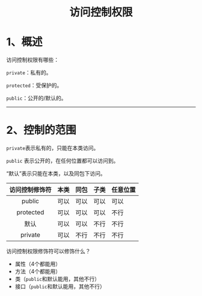 <center><h1>访问控制权限</h1></center>

# 1、概述

访问控制权限有哪些：

`private`：私有的。

`protected`：受保护的。

`public`：公开的/默认的。

---

# 2、控制的范围

`private`表示私有的，只能在本类访问。

`public` 表示公开的，在任何位置都可以访问到。

“默认”表示只能在本类，以及同包下访问。

| 访问控制修饰符 | 本类 | 同包 | 子类 | 任意位置 |
| :------------: | ---- | ---- | ---- | -------- |
|     public     | 可以 | 可以 | 可以 | 可以     |
|   protected    | 可以 | 可以 | 可以 | 不行     |
|      默认      | 可以 | 可以 | 不行 | 不行     |
|    private     | 可以 | 不行 | 不行 | 不行     |

访问控制权限修饰符可以修饰什么？

- 属性（4个都能用）
- 方法（4个都能用）
- 类（`public`和默认能用，其他不行）
- 接口（`public`和默认能用，其他不行）


